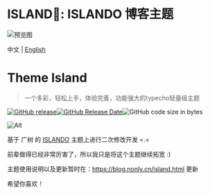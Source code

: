 ﻿ISLAND🌸: ISLANDO 博客主题
===

![预览图](https://images.gitee.com/uploads/images/2018/0711/184308_577173c1_1258290.jpeg "ISLAND_SAMPLE.jpg")

中文 | [English](README-en.md)

<h1 align="left">Theme Island </h1>

> 一个多彩，轻松上手，体验完善，功能强大的typecho轻量级主题

[![GitHub release](https://img.shields.io/github/v/release/Inon1y/typecho-Island-theme.svg?style=for-the-badge&logo=appveyor)](https://github.com/Inon1y/typecho-Island-theme/releases/latest)[![GitHub Release Date](https://img.shields.io/github/release-date/Inon1y/typecho-Island-theme?style=for-the-badge&logo=appveyor)](https://github.com/mirai-mamori/Sakurairo/releases)![GitHub code size in bytes](https://img.shields.io/github/languages/code-size/Inon1y/typecho-Island-theme?style=for-the-badge&logo=appveyor)

![Alt](https://repobeats.axiom.co/api/embed/292776675b642d6dc86f264f4b71ed411ee9be91.svg "Repobeats analytics image")















基于 广树 的 [ISLANDO](https://www.wikimoe.com/?post=164) 主题上进行二次修改开发 =.=

前辈做得已经非常厉害了，所以我只是将这个主题继续拓宽 :)

主题使用说明以及更新暂时在：<https://blog.nonly.cn/island.html> 更新

希望你喜欢！
